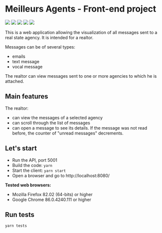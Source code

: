 # Meilleurs Agents - Front-end project

<p>
<a href="https://developer.mozilla.org/en-US/docs/Web/JavaScript" target="_blank"><img src="https://img.shields.io/badge/javascript%20-%23323330.svg?&style=for-the-badge&logo=javascript&logoColor=%23F7DF1E"/></a>
<img src="https://img.shields.io/badge/webpack%20-%238DD6F9.svg?&style=for-the-badge&logo=webpack&logoColor=black" />
<a href="https://reactjs.org/" target="_blank"><img src="https://img.shields.io/badge/react%20-%2320232a.svg?&style=for-the-badge&logo=react&logoColor=%2361DAFB"/></a>
<a href="https://redux.js.org/" target="_blank"><img src="https://img.shields.io/badge/redux%20-%23593d88.svg?&style=for-the-badge&logo=redux&logoColor=white"/></a>
<a href="https://material-ui.com/" target="_blank"><img src="https://img.shields.io/badge/material%20ui%20-%230081CB.svg?&style=for-the-badge&logo=material-ui&logoColor=white"/></a>
</p>

This is a web application allowing the visualization of all messages sent to a real state agency. It is intended for a realtor.

Messages can be of several types:

- emails
- text message
- vocal message

The realtor can view messages sent to one or more agencies to which he is attached.

## Main features

The realtor:

- can view the messages of a selected agency
- can scroll through the list of messages
- can open a message to see its details. If the message was not read before, the counter of "unread messages" decrements.

## Let's start

- Run the API, port 5001
- Build the code: `yarn`
- Start the client: `yarn start`
- Open a browser and go to http://localhost:8080/

**Tested web browsers:**
- Mozilla Firefox 82.02 (64-bits) or higher
- Google Chrome 86.0.4240.111 or higher

## Run tests

`yarn tests`
